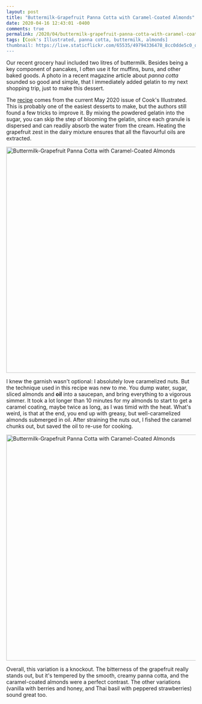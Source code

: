 ```yaml
---
layout: post
title: "Buttermilk-Grapefruit Panna Cotta with Caramel-Coated Almonds"
date: 2020-04-16 12:43:01 -0400
comments: true
permalink: /2020/04/buttermilk-grapefruit-panna-cotta-with-caramel-coated-almonds.html
tags: [Cook's Illustrated, panna cotta, buttermilk, almonds]
thumbnail: https://live.staticflickr.com/65535/49794336478_8cc0dde5c0_q.jpg
---
```


Our recent grocery haul included two litres of buttermilk. Besides being a
key component of pancakes, I often use it for muffins, buns, and other
baked goods. A photo in a recent magazine article about _panna cotta_ 
sounded so good and simple, that I immediately added gelatin to my next 
shopping trip, just to make this dessert.

The
[recipe](https://www.cooksillustrated.com/recipes/12596-buttermilk-grapefruit-panna-cotta-with-caramel-coated-almonds)
comes from the current May 2020 issue of Cook's Illustrated. This is
probably one of the easiest desserts to make, but the authors still
found a few tricks to improve it. By mixing the powdered gelatin into
the sugar, you can skip the step of blooming the gelatin, since
each granule is dispersed and can readily absorb the water from
the cream. Heating the grapefruit zest in the dairy mixture ensures
that all the flavourful oils are extracted.

<a data-flickr-embed="true" href="https://www.flickr.com/photos/gnuf/49794336478/in/dateposted/" title="Buttermilk-Grapefruit Panna Cotta with Caramel-Coated Almonds"><img src="https://live.staticflickr.com/65535/49794336478_8cc0dde5c0_c.jpg" width="800" height="600" alt="Buttermilk-Grapefruit Panna Cotta with Caramel-Coated Almonds"></a><script async src="//embedr.flickr.com/assets/client-code.js" charset="utf-8"></script>

I knew the garnish wasn't optional: I absolutely love caramelized
nuts. But the technique used in this recipe was new to me. You
dump water, sugar, sliced almonds and **oil** into a saucepan,
and bring everything to a vigorous simmer. It took a lot longer
than 10 minutes for my almonds to start to get a caramel coating,
maybe twice as long, as I was timid with the heat.
What's weird, is that at the end, you end up with greasy, but
well-caramelized almonds submerged in oil. After straining the nuts 
out, I fished the caramel chunks out, but saved the oil to re-use for 
cooking.

<a data-flickr-embed="true" href="https://www.flickr.com/photos/gnuf/49795189932/in/photostream/" title="Buttermilk-Grapefruit Panna Cotta with Caramel-Coated Almonds"><img src="https://live.staticflickr.com/65535/49795189932_9cabde53da_c.jpg" width="800" height="600" alt="Buttermilk-Grapefruit Panna Cotta with Caramel-Coated Almonds"></a><script async src="//embedr.flickr.com/assets/client-code.js" charset="utf-8"></script>

Overall, this variation is a knockout. The bitterness of the
grapefruit really stands out, but it's tempered by the
smooth, creamy panna cotta, and the caramel-coated almonds
were a perfect contrast. The other variations (vanilla with
berries and honey, and Thai basil with peppered strawberries)
sound great too.
